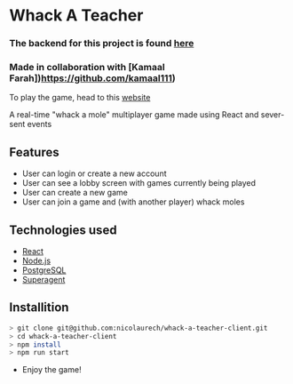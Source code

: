 # Whack A Teacher

### The backend for this project is found [here](https://github.com/kamaal111/whack-a-teacher-server)
### Made in collaboration with [Kamaal Farah])https://github.com/kamaal111)

To play the game, head to this [website](https://whack-a-teacher.netlify.com)


A real-time "whack a mole" multiplayer game made using React and sever-sent events

## Features

- User can login or create a new account
- User can see a lobby screen with games currently being played
- User can create a new game
- User can join a game and (with another player) whack moles

## Technologies used

-   [React](https://reactjs.org)
-   [Node.js](https://nodejs.org/en/)
-   [PostgreSQL](https://www.postgresql.org/)
-   [Superagent](http://visionmedia.github.io/superagent/)


## Installition

```bash
> git clone git@github.com:nicolaurech/whack-a-teacher-client.git
> cd whack-a-teacher-client
> npm install
> npm run start
```

-   Enjoy the game!
